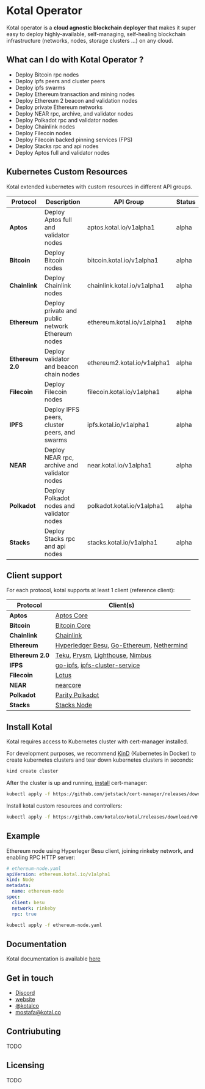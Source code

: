 # Kotal Operator

Kotal operator is a **cloud agnostic blockchain deployer** that makes it super easy to deploy highly-available, self-managing, self-healing blockchain infrastructure (networks, nodes, storage clusters ...) on any cloud.

## What can I do with Kotal Operator ?

- Deploy Bitcoin rpc nodes
- Deploy ipfs peers and cluster peers
- Deploy ipfs swarms
- Deploy Ethereum transaction and mining nodes
- Deploy Ethereum 2 beacon and validation nodes
- Deploy private Ethereum networks
- Deploy NEAR rpc, archive, and validator nodes
- Deploy Polkadot rpc and validator nodes
- Deploy Chainlink nodes
- Deploy Filecoin nodes
- Deploy Filecoin backed pinning services (FPS)
- Deploy Stacks rpc and api nodes
- Deploy Aptos full and validator nodes


## Kubernetes Custom Resources

Kotal extended kubernetes with custom resources in different API groups.

| Protocol         | Description                                      | API Group                   | Status |
| ---------------- | ------------------------------------------------ | --------------------------- | ------ |
| **Aptos**        | Deploy Aptos full and validator nodes            | aptos.kotal.io/v1alpha1     | alpha  |
| **Bitcoin**      | Deploy Bitcoin nodes                             | bitcoin.kotal.io/v1alpha1   | alpha  |
| **Chainlink**    | Deploy Chainlink nodes                           | chainlink.kotal.io/v1alpha1 | alpha  |
| **Ethereum**     | Deploy private and public network Ethereum nodes | ethereum.kotal.io/v1alpha1  | alpha  |
| **Ethereum 2.0** | Deploy validator and beacon chain nodes          | ethereum2.kotal.io/v1alpha1 | alpha  |
| **Filecoin**     | Deploy Filecoin nodes                            | filecoin.kotal.io/v1alpha1  | alpha  |
| **IPFS**         | Deploy IPFS peers, cluster peers, and swarms     | ipfs.kotal.io/v1alpha1      | alpha  |
| **NEAR**         | Deploy NEAR rpc, archive and validator nodes     | near.kotal.io/v1alpha1      | alpha  |
| **Polkadot**     | Deploy Polkadot nodes and validator nodes        | polkadot.kotal.io/v1alpha1  | alpha  |
| **Stacks**       | Deploy Stacks rpc and api nodes                  | stacks.kotal.io/v1alpha1    | alpha  |

## Client support

For each protocol, kotal supports at least 1 client (reference client):

| Protocol         | Client(s)                                                                                                                                                                                        |
| ---------------- | ------------------------------------------------------------------------------------------------------------------------------------------------------------------------------------------------ |
| **Aptos**        | [Aptos Core](https://github.com/aptos-labs/aptos-core)                                                                                                                                           |
| **Bitcoin**      | [Bitcoin Core](https://github.com/bitcoin/bitcoin)                                                                                                                                               |
| **Chainlink**    | [Chainlink](https://github.com/smartcontractkit/chainlink)                                                                                                                                       |
| **Ethereum**     | [Hyperledger Besu](https://github.com/hyperledger/besu), [Go-Ethereum](https://github.com/ethereum/go-ethereum), [Nethermind](https://github.com/NethermindEth/nethermind)                       |
| **Ethereum 2.0** | [Teku](https://github.com/ConsenSys/teku), [Prysm](https://github.com/prysmaticlabs/prysm), [Lighthouse](https://github.com/sigp/lighthouse), [Nimbus](https://github.com/status-im/nimbus-eth2) |
| **IFPS**         | [go-ipfs](https://github.com/ipfs/go-ipfs), [ipfs-cluster-service](https://github.com/ipfs/ipfs-cluster)                                                                                         |
| **Filecoin**     | [Lotus](https://github.com/filecoin-project/lotus)                                                                                                                                               |
| **NEAR**         | [nearcore](https://github.com/near/nearcore)                                                                                                                                                     |
| **Polkadot**     | [Parity Polkadot](https://github.com/paritytech/polkadot)                                                                                                                                        |
| **Stacks**       | [Stacks Node](https://github.com/stacks-network/stacks-blockchain)                                                                                                                               |

## Install Kotal

Kotal requires access to Kubernetes cluster with cert-manager installed.

For development purposes, we recommend [KinD](https://kind.sigs.k8s.io/) (Kubernetes in Docker) to create kubernetes clusters and tear down kubernetes clusters in seconds:

```bash
kind create cluster
```

After the cluster is up and running, [install](https://cert-manager.io/docs/installation/kubernetes/) cert-manager:

```bash
kubectl apply -f https://github.com/jetstack/cert-manager/releases/download/v1.5.3/cert-manager.yaml
```

Install kotal custom resources and controllers:

```bash
kubectl apply -f https://github.com/kotalco/kotal/releases/download/v0.1-alpha.6/kotal.yaml
```

## Example

Ethereum node using Hyperleger Besu client, joining rinkeby network, and enabling RPC HTTP server:

```yaml
# ethereum-node.yaml
apiVersion: ethereum.kotal.io/v1alpha1
kind: Node
metadata:
  name: ethereum-node
spec:
  client: besu
  network: rinkeby
  rpc: true
```

```bash
kubectl apply -f ethereum-node.yaml
```

## Documentation

Kotal documentation is available [here](https://docs.kotal.co)

## Get in touch

- [Discord](https://discord.com/invite/kTxy4SA)
- [website](https://kotal.co)
- [@kotalco](https://twitter.com/kotalco)
- [mostafa@kotal.co](mailto:mostafa@kotal.co)

## Contriubuting

TODO

## Licensing

TODO
